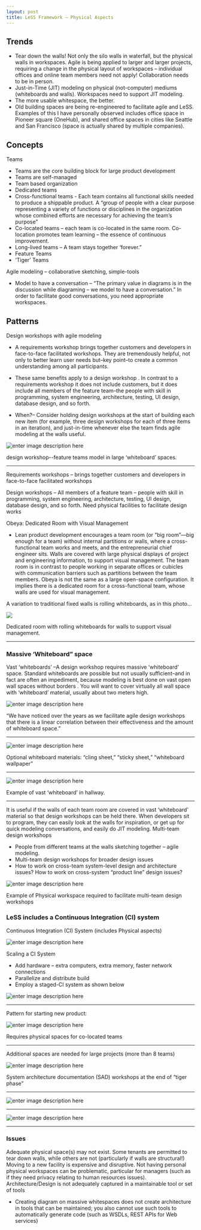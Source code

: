 ```yaml
---
layout: post
title: LeSS Framework – Physical Aspects
---
```



## Trends
-  Tear down the walls!  Not only the silo walls in waterfall, but the physical walls in workspaces.
Agile is being applied to larger and larger projects, requiring a change in the physical layout of workspaces – individual offices and online team members need not apply!  Collaboration needs to be in person.
- Just-in-Time (JIT) modeling on physical (not-computer) mediums (whiteboards and walls).  Workspaces need to support JIT modeling.
- The more usable whitespace, the better.
- Old building spaces are being re-engineered to facilitate agile and LeSS.  Examples of this I have personally observed includes office space in Pioneer square (OneHub), and shared office spaces in cities like Seattle and San Francisco (space is actually shared by multiple companies).

## Concepts
Teams

- Teams are the core building block for large product development
- Teams are self-managed
- Team based organization
- Dedicated teams
- Cross-functional teams - Each team contains all functional skills needed to produce a shippable product. A “group of people with a clear purpose representing a variety of functions or disciplines in the organization whose combined efforts are necessary for achieving the team’s purpose”
- Co-located teams – each team is co-located in the same room.  Co-location promotes team learning – the essence of continuous improvement.
- Long-lived teams – A team stays together ‘forever.”
- Feature Teams
- ‘Tiger’ Teams

Agile modeling – collaborative sketching, simple-tools

- Model to have a conversation – “The primary value in diagrams is in the discussion while diagraming – we model to have a conversation.”  In order to facilitate good conversations, you need appropriate workspaces.

## Patterns

Design workshops with agile modeling

- A requirements workshop brings together customers and developers in face-to-face facilitated workshops. They are tremendously helpful, not only to better learn user needs but–key point–to create a common understanding among all participants.

- These same benefits apply to a design workshop . In contrast to a requirements workshop it does not include customers, but it does include all members of the feature team–the people with skill in programming, system engineering, architecture, testing, UI design, database design, and so forth.

- When?– Consider holding design workshops at the start of building each new item (for example, three design workshops for each of three items in an iteration), and just-in-time whenever else the team finds agile modeling at the walls useful.

 ![enter image description here](https://less.works/img/design_&_architecture/design_ws_1.JPG)

design workshop--feature teams model in large ‘whiteboard’ spaces.


----------


Requirements workshops – brings together customers and developers in face-to-face facilitated workshops

Design workshops – All members of a feature team – people with skill in programming, system engineering, architecture, testing, UI design, database design, and so forth.  Need physical facilities to facilitate design works

Obeya: Dedicated Room with Visual Management

- Lean product development encourages a team room (or “big room”—big enough for a team) without internal partitions or walls, where a cross-functional team works and meets, and the entrepreneurial chief engineer sits. Walls are covered with large physical displays of project and engineering information, to support visual management. The team room is in contrast to people working in separate offices or cubicles with communication barriers such as partitions between the team members. Obeya is not the same as a large open-space configuration. It implies there is a dedicated room for a cross-functional team, whose walls are used for visual management.

A variation to traditional fixed walls is rolling whiteboards, as in this photo…

 
![](http://less.works/img/lean_thinking/xoffice_after_obeya.JPG.pagespeed.ic.wMx0rOAWeC.jpg)

Dedicated room with rolling whiteboards for walls to support visual management.


----------


### Massive ‘Whiteboard” space
Vast ‘whiteboards’ –A design workshop requires massive ‘whiteboard’ space. Standard whiteboards are possible but not usually sufficient–and in fact are often an impediment, because modeling is best done on vast open wall spaces without borders . You will want to cover virtually all wall space with ‘whiteboard’ material, usually about two meters high.

 
![enter image description here](https://less.works/img/design_&_architecture/uml_wall.JPG)

“We have noticed over the years as we facilitate agile design workshops that there is a linear correlation between their effectiveness and the amount of whiteboard space.”


----------


 
![enter image description here](https://less.works/img/design_&_architecture/cling_sheet_roll.JPG)

Optional whiteboard materials:  “cling sheet,” “sticky sheet,” “whiteboard wallpaper”


----------


 
![enter image description here](https://less.works/img/design_&_architecture/walls_in_halls.JPG)

Example of vast ‘whiteboard’ in hallway.


----------


It is useful if the walls of each team room are covered in vast ‘whiteboard’ material so that design workshops can be held there. When developers sit to program, they can easily look at the walls for inspiration, or get up for quick modeling conversations, and easily do JIT modeling.
Multi-team design workshops 

- People from different teams at the walls sketching together – agile modeling.
- Multi-team design workshops for broader design issues
- How to work on cross-team system-level design and architecture issues? How to work on cross-system “product line” design issues?
 
![enter image description here](https://less.works/img/design_&_architecture/groups_in_ws_2.JPG)

Example of Physical workspace required to facilitate multi-team design workshops

### LeSS includes a Continuous Integration (CI) system
 
Continuous Integration (CI) System (includes Physical aspects)

![enter image description here](https://less.works/img/technical-excellence/continuous-integration-system.png)

Scaling a CI System

- Add hardware – extra computers, extra memory, faster network connections
- Parallelize and distribute build
- Employ a staged-CI system as shown below
 
![enter image description here](https://less.works/img/technical-excellence/continuous-integration-scaled-system-example.png)


----------


Pattern for starting new product:
 
![enter image description here](https://less.works/img/design_&_architecture/start_with_tiger_team.png)

Requires physical spaces for co-located teams


----------


Additional spaces are needed for large projects (more than 8 teams)
 
![enter image description here](https://less.works/img/less-huge/requirement-areas.png)

System architecture documentation (SAD) workshops at the end of “tiger phase”


----------


 
![enter image description here](https://less.works/img/design_&_architecture/tiger_team_SAD_workshop.png)
 


----------


![enter image description here](https://less.works/img/design_&_architecture/sad_workshop.jpg)


----------


### Issues
Adequate physical space(s) may not exist.  Some tenants are permitted to tear down walls, while others are not (particularly if walls are structural!)  Moving to a new facility is expensive and disruptive.
Not having personal physical workspaces can be problematic, particular for managers (such as if they need privacy relating to human resources issues).
Architecture/Design is not adequately captured in a maintainable tool or set of tools

-	Creating diagram on massive whitespaces does not create architecture in tools that can be maintained; you also cannot use such tools to automatically generate code (such as WSDLs, REST APIs for Web services)
